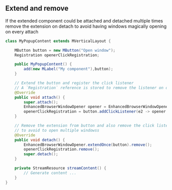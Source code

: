 ## Extend and remove

If the extended component could be attached and detached multiple times
remove the extension on detach to avoid having windows magically opening 
on every attach

```java
class MyPopupContent extends MVerticalLayout {

    MButton button = new MButton("Open window");
    Registration openerClickRegistration;

    public MyPopupContent() {
        add(new MLabel("My component"),button);
    }

    // Extend the button and register the click listener
    // A `Registration` reference is stored to remove the listener on detach
    @Override
    public void attach() {
        super.attach();
        EnhancedBrowserWindowOpener opener = EnhancedBrowserWindowOpener.extendOnce(button);
        openerClickRegistration = button.addClickListener(e2 -> opener.open(streamContent()));
    }

    // Remove the extension from button and also remove the click listener
    // to avoid to open multiple windowss 
    @Override
    public void detach() {
        EnhancedBrowserWindowOpener.extendOnce(button).remove();
        openerClickRegistration.remove();
        super.detach();
    }

    private StreamResource streamContent() {
        // Generate content ...
    }
}
```
